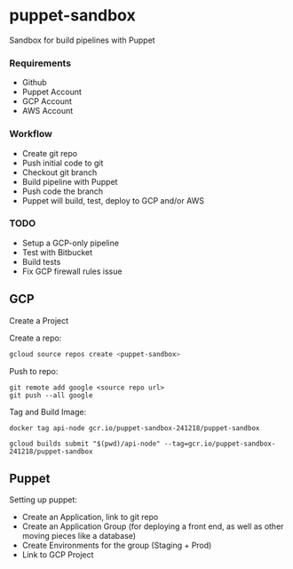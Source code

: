 # puppet-sandbox

Sandbox for build pipelines with Puppet

### Requirements

* Github
* Puppet Account
* GCP Account
* AWS Account

### Workflow

* Create git repo
* Push initial code to git
* Checkout git branch
* Build pipeline with Puppet
* Push code the branch
* Puppet will build, test, deploy to GCP and/or AWS

### TODO

* Setup a GCP-only pipeline
* Test with Bitbucket
* Build tests
* Fix GCP firewall rules issue

## GCP

Create a Project

Create a repo:
```sh
gcloud source repos create <puppet-sandbox>
```

Push to repo:
```
git remote add google <source repo url>
git push --all google
```

Tag and Build Image:
```
docker tag api-node gcr.io/puppet-sandbox-241218/puppet-sandbox
```

```
gcloud builds submit "$(pwd)/api-node" --tag=gcr.io/puppet-sandbox-241218/puppet-sandbox
```

## Puppet

Setting up puppet:

* Create an Application, link to git repo
* Create an Application Group (for deploying a front end, as well as other moving pieces like a database)
* Create Environments for the group (Staging + Prod)
* Link to GCP Project

